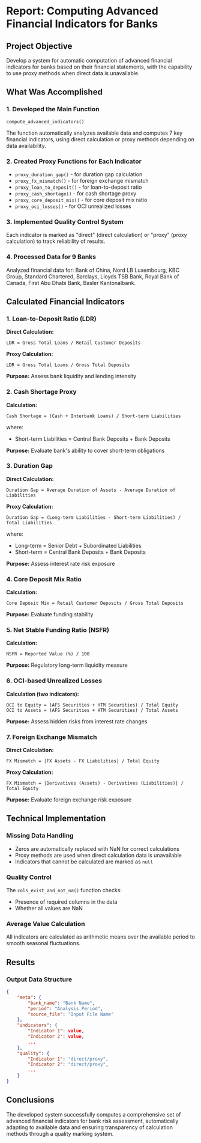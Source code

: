 # Report: Computing Advanced Financial Indicators for Banks

## Project Objective

Develop a system for automatic computation of advanced financial indicators for banks based on their financial statements, with the capability to use proxy methods when direct data is unavailable.

## What Was Accomplished

### 1. Developed the Main Function 
`compute_advanced_indicators()`

The function automatically analyzes available data and computes 7 key financial indicators, using direct calculation or proxy methods depending on data availability.

### 2. Created Proxy Functions for Each Indicator
- `proxy_duration_gap()` - for duration gap calculation
- `proxy_fx_mismatch()` - for foreign exchange mismatch
- `proxy_loan_to_deposit()` - for loan-to-deposit ratio
- `proxy_cash_shortage()` - for cash shortage proxy
- `proxy_core_deposit_mix()` - for core deposit mix ratio
- `proxy_oci_losses()` - for OCI unrealized losses

### 3. Implemented Quality Control System
Each indicator is marked as "direct" (direct calculation) or "proxy" (proxy calculation) to track reliability of results.

### 4. Processed Data for 9 Banks
Analyzed financial data for: Bank of China, Nord LB Luxembourg, KBC Group, Standard Chartered, Barclays, Lloyds TSB Bank, Royal Bank of Canada, First Abu Dhabi Bank, Basler Kantonalbank.

## Calculated Financial Indicators

### 1. Loan-to-Deposit Ratio (LDR)
**Direct Calculation:**
```
LDR = Gross Total Loans / Retail Customer Deposits
```

**Proxy Calculation:**
```
LDR = Gross Total Loans / Gross Total Deposits
```

**Purpose:** Assess bank liquidity and lending intensity

### 2. Cash Shortage Proxy
**Calculation:**
```
Cash Shortage = (Cash + Interbank Loans) / Short-term Liabilities
```

where: 
- Short-term Liabilities = Central Bank Deposits + Bank Deposits

**Purpose:** Evaluate bank's ability to cover short-term obligations

### 3. Duration Gap
**Direct Calculation:**
```
Duration Gap = Average Duration of Assets - Average Duration of Liabilities
```

**Proxy Calculation:**
```
Duration Gap = (Long-term Liabilities - Short-term Liabilities) / Total Liabilities
```

where:
- Long-term = Senior Debt + Subordinated Liabilities
- Short-term = Central Bank Deposits + Bank Deposits

**Purpose:** Assess interest rate risk exposure

### 4. Core Deposit Mix Ratio
**Calculation:**
```
Core Deposit Mix = Retail Customer Deposits / Gross Total Deposits
```

**Purpose:** Evaluate funding stability

### 5. Net Stable Funding Ratio (NSFR)
**Calculation:**
```
NSFR = Reported Value (%) / 100
```

**Purpose:** Regulatory long-term liquidity measure

### 6. OCI-based Unrealized Losses
**Calculation (two indicators):**
```
OCI to Equity = (AFS Securities + HTM Securities) / Total Equity
OCI to Assets = (AFS Securities + HTM Securities) / Total Assets
```

**Purpose:** Assess hidden risks from interest rate changes

### 7. Foreign Exchange Mismatch
**Direct Calculation:**
```
FX Mismatch = |FX Assets - FX Liabilities| / Total Equity
```

**Proxy Calculation:**
```
FX Mismatch = |Derivatives (Assets) - Derivatives (Liabilities)| / Total Equity
```

**Purpose:** Evaluate foreign exchange risk exposure

## Technical Implementation

### Missing Data Handling
- Zeros are automatically replaced with NaN for correct calculations
- Proxy methods are used when direct calculation data is unavailable
- Indicators that cannot be calculated are marked as `null`

### Quality Control
The `cols_exist_and_not_na()` function checks:
- Presence of required columns in the data
- Whether all values are NaN

### Average Value Calculation
All indicators are calculated as arithmetic means over the available period to smooth seasonal fluctuations.

## Results

### Output Data Structure
```json
{
    "meta": {
        "bank_name": "Bank Name",
        "period": "Analysis Period",
        "source_file": "Input File Name"
    },
    "indicators": {
        "Indicator 1": value,
        "Indicator 2": value,
        ...
    },
    "quality": {
        "Indicator 1": "direct/proxy",
        "Indicator 2": "direct/proxy",
        ...
    }
}
```

## Conclusions

The developed system successfully computes a comprehensive set of advanced financial indicators for bank risk assessment, automatically adapting to available data and ensuring transparency of calculation methods through a quality marking system.